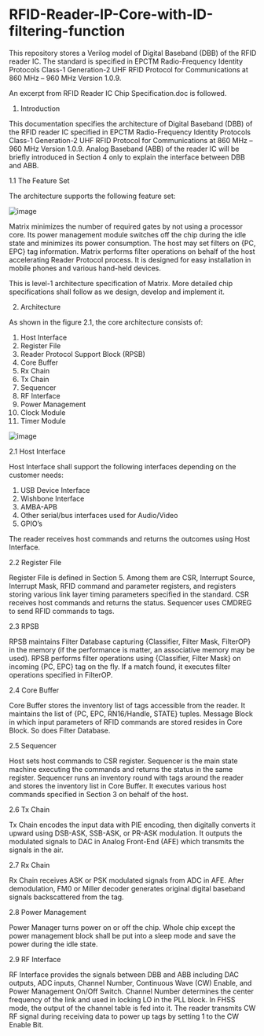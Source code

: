 # RFID-Reader-IP-Core-with-ID-filtering-function
This repository stores a Verilog model of Digital Baseband (DBB) of the RFID reader IC. The standard is  specified in EPCTM Radio-Frequency Identity Protocols Class-1 Generation-2 UHF RFID Protocol for Communications at 860 MHz – 960 MHz Version 1.0.9. 

An excerpt from RFID Reader IC Chip Specification.doc is followed.

1. Introduction

This documentation specifies the architecture of Digital Baseband (DBB) of the RFID reader IC  specified in EPCTM Radio-Frequency Identity Protocols Class-1 Generation-2 UHF RFID Protocol for Communications at 860 MHz – 960 MHz Version 1.0.9.  Analog Baseband (ABB) of the reader IC will be briefly introduced in Section 4 only to explain the interface between DBB and ABB.

1.1 The Feature Set

The architecture supports the following feature set:

![image](https://user-images.githubusercontent.com/50349262/193962815-bea464a1-d27c-4a2c-98ea-7198d4d1f82d.png)

Matrix minimizes the number of required gates by not using a processor core.  Its power management module switches off the chip during the idle state and minimizes its power consumption.  The host may set filters on {PC, EPC} tag information.  Matrix performs filter operations on behalf of the host accelerating Reader Protocol process.  It is designed for easy installation in mobile phones and various hand-held devices.

This is level-1 architecture specification of Matrix.  More detailed chip specifications shall follow as we design, develop and implement it.

2. Architecture

As shown in the figure 2.1, the core architecture consists of:

1.	Host Interface
2.	Register File
3.	Reader Protocol Support Block (RPSB)
4.	Core Buffer
5.	Rx Chain
6.	Tx Chain
7.	Sequencer
8.	RF Interface
9.	Power Management
10.	Clock Module
11.	Timer Module

![image](https://user-images.githubusercontent.com/50349262/193963165-67863a7b-a135-4976-9032-154b989a63a9.png)

2.1 Host Interface

Host Interface shall support the following interfaces depending on the customer needs:

1.	USB Device Interface
2.	Wishbone Interface
3.	AMBA-APB
4.	Other serial/bus interfaces used for Audio/Video
5.	GPIO’s

The reader receives host commands and returns the outcomes using Host Interface.

2.2 Register File

Register File is defined in Section 5.  Among them are CSR, Interrupt Source, Interrupt Mask, RFID command and parameter registers, and registers storing various link layer timing parameters specified in the standard.  CSR receives host commands and returns the status.  Sequencer uses CMDREG to send RFID commands to tags.

2.3 RPSB

RPSB maintains Filter Database capturing {Classifier, Filter Mask, FilterOP} in the memory (if the performance is matter, an associative memory may be used).  RPSB performs filter operations using {Classifier, Filter Mask} on incoming {PC, EPC} tag on the fly.  If a match found, it executes filter operations specified in FilterOP.

2.4 Core Buffer

Core Buffer stores the inventory list of tags accessible from the reader.  It maintains the list of {PC, EPC, RN16/Handle, STATE} tuples.  Message Block in which input parameters of RFID commands are stored resides in Core Block.  So does Filter Database.

2.5 Sequencer

Host sets host commands to CSR register.  Sequencer is the main state machine executing the commands and returns the status in the same register.  Sequencer runs an inventory round with tags around the reader and stores the inventory list in Core Buffer.  It executes various host commands specified in Section 3 on behalf of the host.

2.6 Tx Chain

Tx Chain encodes the input data with PIE encoding, then digitally converts it upward using DSB-ASK, SSB-ASK, or PR-ASK modulation.  It outputs the modulated signals to DAC in Analog Front-End (AFE) which transmits the signals in the air.  

2.7 Rx Chain

Rx Chain receives ASK or PSK modulated signals from ADC in AFE.  After demodulation, FM0 or Miller decoder generates original digital baseband signals backscattered from the tag.

2.8 Power Management

Power Manager turns power on or off the chip.  Whole chip except the power management block shall be put into a sleep mode and save the power during the idle state.

2.9 RF Interface

RF Interface provides the signals between DBB and ABB including DAC outputs, ADC inputs, Channel Number, Continuous Wave (CW) Enable, and Power Management On/Off Switch.  Channel Number determines the center frequency of the link and used in locking LO in the PLL block.  In FHSS mode, the output of the channel table is fed into it.  The reader transmits CW RF signal during receiving data to power up tags by setting 1 to the CW Enable Bit. 



